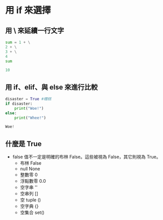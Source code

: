 # 用 if 來選擇
## 用 \ 來延續一行文字
``` python
sum = 1 + \
2 + \
3 + \
4
sum
```
``` python
10
```
## 用 if、elif、與 else 來進行比較
``` python
disaster = True #糟糕
if disaster:
    print("Woe!")
else:
    print("Whee!")
```
``` python
Woe!
```
## 什麼是 True
- false 值不一定是明確的布林 False。這些被視為 False，其它則視為 True。
    - 布林 False
    - null None
    - 整數零 0
    - 浮點數零 0.0
    - 空字串 ''
    - 空串列 []
    - 空 tuple ()
    - 空字典 {}
    - 空集合 set()

